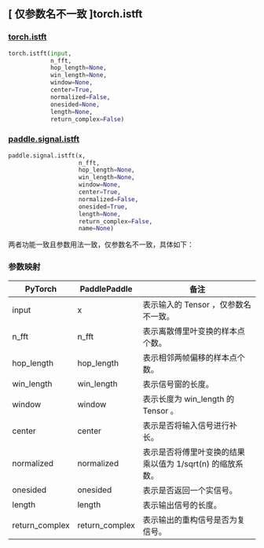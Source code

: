## [ 仅参数名不一致 ]torch.istft
### [torch.istft](https://pytorch.org/docs/stable/generated/torch.istft.html?highlight=istft#torch.istft)

```python
torch.istft(input,
            n_fft,
            hop_length=None,
            win_length=None,
            window=None,
            center=True,
            normalized=False,
            onesided=None,
            length=None,
            return_complex=False)
```

### [paddle.signal.istft](https://www.paddlepaddle.org.cn/documentation/docs/zh/api/paddle/signal/istft_cn.html#istft)

```python
paddle.signal.istft(x,
                    n_fft,
                    hop_length=None,
                    win_length=None,
                    window=None,
                    center=True,
                    normalized=False,
                    onesided=True,
                    length=None,
                    return_complex=False,
                    name=None)
```

两者功能一致且参数用法一致，仅参数名不一致，具体如下：
### 参数映射
| PyTorch       | PaddlePaddle | 备注                                                   |
| ------------- | ------------ | ------------------------------------------------------ |
| input         | x            | 表示输入的 Tensor ，仅参数名不一致。                   |
| n_fft         | n_fft            | 表示离散傅里叶变换的样本点个数。                   |
| hop_length         | hop_length            | 表示相邻两帧偏移的样本点个数。                   |
| win_length         | win_length            | 表示信号窗的长度。                   |
| window         | window            | 表示长度为 win_length 的 Tensor 。                   |
| center         | center            | 表示是否将输入信号进行补长。                   |
| normalized         | normalized            | 表示是否将傅里叶变换的结果乘以值为 1/sqrt(n) 的缩放系数。                   |
| onesided         | onesided            | 表示是否返回一个实信号。                   |
| length         | length            | 表示输出信号的长度。                   |
| return_complex         | return_complex            | 表示输出的重构信号是否为复信号。                   |
